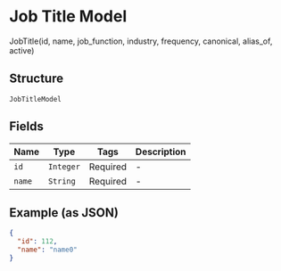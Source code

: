 
# Job Title Model

JobTitle(id, name, job_function, industry, frequency, canonical, alias_of, active)

## Structure

`JobTitleModel`

## Fields

| Name | Type | Tags | Description |
|  --- | --- | --- | --- |
| `id` | `Integer` | Required | - |
| `name` | `String` | Required | - |

## Example (as JSON)

```json
{
  "id": 112,
  "name": "name0"
}
```

